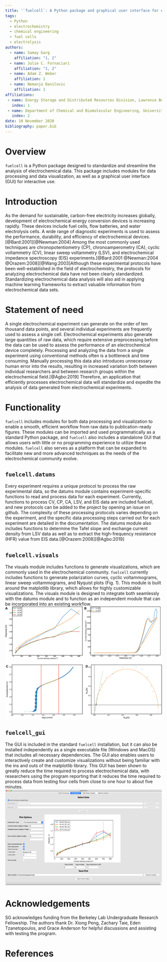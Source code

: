 ```yaml
---
title: '`fuelcell`: A Python package and graphical user interface for electrochemical data analysis'
tags:
  - Python
  - electrochemistry
  - chemical engineering
  - fuel cells
  - electrolysis
authors:
  - name: Samay Garg
    affiliation: "1, 2"
  - name: Julie C. Fornaciari
    affiliation: "1, 2"
  - name: Adam Z. Weber
    affiliation: 1
  - name: Nemanja Danilovic
    affiliation: 1
affiliations:
 - name: Energy Storage and Distributed Resources Division, Lawrence Berkeley National Laboratory, Berkeley, CA 94720
   index: 1
 - name: Department of Chemical and Biomolecular Engineering, University of California Berkeley, Berkeley CA 94720
   index: 2
date: 10 November 2020
bibliography: paper.bib
---
```


# Overview

`fuelcell` is a Python package designed to standardize and streamline the analysis of electrochemical data. This package includes modules for data processing and data visualization, as well as a graphical user interface (GUI) for interactive use.

# Introduction

As the demand for sustainable, carbon-free electricity increases globally, development of electrochemical energy conversion devices is increasing rapidly.  These devices include fuel cells, flow batteries, and water electrolysis cells. A wide range of diagnostic experiments is used to assess the performance, durability, and efficiency of electrochemical devices. [@Bard:2001][@Newman:2004] Among the most commonly used techniques are chronopotentiometry (CP), chronoamperometry (CA), cyclic voltammetry (CV), linear sweep voltammetry (LSV), and electrochemical impedance spectroscopy (EIS) experiments.[@Bard:2001 @Newman:2004 @Orazem:2008][@Wang:2003]Although these experimental protocols have been well-established in the field of electrochemistry, the protocols for analyzing electrochemical data have not been clearly standardized. Standardizing electrochemical data analysis will also aid in applying machine learning frameworks to extract valuable information from electrochemical data sets. 

# Statement of need
A single electrochemical experiment can generate on the order of ten thousand data points, and several individual experiments are frequently used to assess a single cell. Electrochemical experiments also generate large quantities of raw data, which require extensive preprocessing before the data can be used to assess the performance of an electrochemical device completely. Processing and analyzing the data from a single experiment using conventional methods often is a bottleneck and time consuming. Manually processing this data also introduces unnecessary human error into the results, resulting in increased variation both between individual researchers and between research groups within the electrochemical field.[@Agbo:2019] Therefore, an application that efficiently processes electrochemical data will standardize and expedite the analysis of data generated from electrochemical experiments.

# Functionality

`fuelcell` includes modules for both data processing and visualization to enable a smooth, efficient workflow from raw data to publication-ready figures. These modules can be imported and used programmatically as a standard Python package, and `fuelcell` also includes a standalone GUI that allows users with little or no programming experience to utilize these modules.  `fuelcell` also serves as a platform that can be expanded to facilitate new and more advanced techniques as the needs of the electrochemical community evolve.
## `fuelcell.datums`
Every experiment requires a unique protocol to process the raw experimental data, so the datums module contains experiment-specific functions to read and process data for each experiment. Currently, functions to process CV, CP, CA, LSV, and EIS data are included fuelcell, and new protocols can be added to the project by opening an issue on github. The complexity of these processing protocols varies depending on the experiment, and the specific data processing steps carried out for each experiment are detailed in the documentation. The datums module also includes functions to determine the Tafel slope and exchange current density from LSV data as well as to extract the high-frequency resistance (HFR) value from EIS data.[@Orazem:2008][@Agbo:2019]
## `fuelcell.visuals`
The visuals module includes functions to generate visualizations, which are commonly used in the electrochemical community. `fuelcell` currently includes functions to generate polarization curves, cyclic voltammograms, linear sweep voltammograms, and Nyquist plots (Fig. 1). This module is built around the matplotlib library, which allows for highly customizable visualizations. The visuals module is designed to integrate both seamlessly with the datums module and to function as an independent module that can be incorporated into an existing workflow.
![Examples of figures created using functions in `fuelcell.visuals`. (a) Polarization curves generated using data from CP experiments. (b) Cyclic voltammograms. (c) LSV data with the Tafel fit overlaid in yellow. (d) EIS data with the HFR value calculated using both a semicircle fit and a linear fit.\label{fig:1}](fig1.png)
## `fuelcell_gui`
The GUI is included in the standard `fuelcell` installation, but it can also be installed independently as a single executable file (Windows and MacOS) that includes all necessary dependencies.  The GUI also enables users to interactively create and customize visualizations without being familiar with the ins and outs of the matplotlib library. This GUI has been shown to greatly reduce the time required to process electrochemical data, with researchers using the program reporting that it reduces the time required to process data from testing four cells from close to one hour to about five minutes.
![: Data visualization tab of the GUI.\label{fig:2}](fig2.png)

# Acknowledgements
SG acknowledges funding from the Berkeley Lab Undergraduate Research Fellowship. The authors thank Dr. Xiong Peng, Zachary Taie, Eden Tzanetopoulos, and Grace Anderson for helpful discussions and assisting with testing the program.

# References
